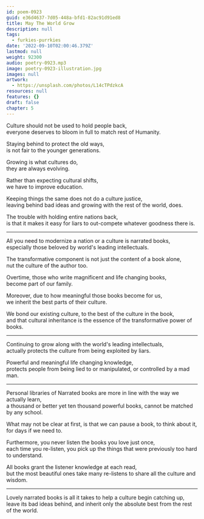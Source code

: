 ```yaml
---
id: poem-0923
guid: e36d4637-7d05-448a-bfd1-82ac91d91ed8
title: May The World Grow
description: null
tags:
  - furkies-purrkies
date: '2022-09-10T02:00:46.379Z'
lastmod: null
weight: 92300
audio: poetry-0923.mp3
image: poetry-0923-illustration.jpg
images: null
artwork:
  - https://unsplash.com/photos/L14cTPdzkcA
resources: null
features: {}
draft: false
chapter: 5
---
```


Culture should not be used to hold people back,\
everyone deserves to bloom in full to match rest of Humanity.

Staying behind to protect the old ways,\
is not fair to the younger generations.

Growing is what cultures do,\
they are always evolving.

Rather than expecting cultural shifts,\
we have to improve education.

Keeping things the same does not do a culture justice,\
leaving behind bad ideas and growing with the rest of the world, does.

The trouble with holding entire nations back,\
is that it makes it easy for liars to out-compete whatever goodness there is.

---

All you need to modernize a nation or a culture is narrated books,\
especially those beloved by world's leading intellectuals.

The transformative component is not just the content of a book alone,\
nut the culture of the author too.

Overtime, those who write magnificent and life changing books,\
become part of our family.

Moreover, due to how meaningful those books become for us,\
we inherit the best parts of their culture.

We bond our existing culture, to the best of the culture in the book,\
and that cultural inheritance is the essence of the transformative power of books.

---

Continuing to grow along with the world's leading intellectuals,\
actually protects the culture from being exploited by liars.

Powerful and meaningful life changing knowledge,\
protects people from being lied to or manipulated, or controlled by a mad man.

---

Personal libraries of Narrated books are more in line with the way we actually learn,\
a thousand or better yet ten thousand powerful books, cannot be matched by any school.

What may not be clear at first, is that we can pause a book, to think about it,\
for days if we need to.

Furthermore, you never listen the books you love just once,\
each time you re-listen, you pick up the things that were previously too hard to understand.

All books grant the listener knowledge at each read,\
but the most beautiful ones take many re-listens to share all the culture and wisdom.

---

Lovely narrated books is all it takes to help a culture begin catching up,\
leave its bad ideas behind, and inherit only the absolute best from the rest of the world.
